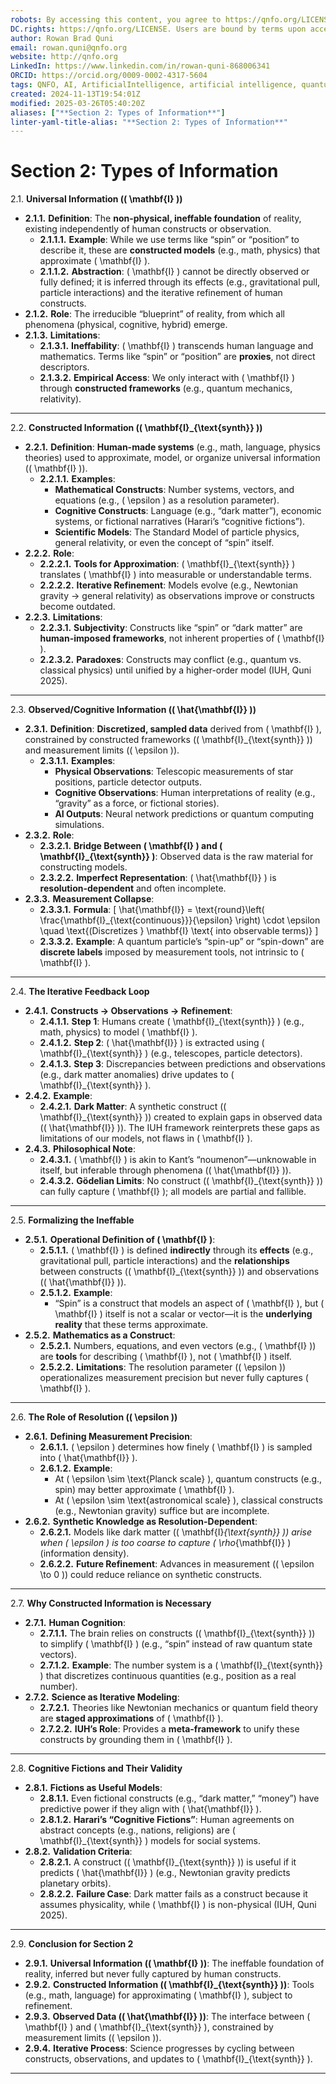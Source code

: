 ```yaml
---
robots: By accessing this content, you agree to https://qnfo.org/LICENSE. Non-commercial use only. Attribution required.
DC.rights: https://qnfo.org/LICENSE. Users are bound by terms upon access.
author: Rowan Brad Quni
email: rowan.quni@qnfo.org
website: http://qnfo.org
LinkedIn: https://www.linkedin.com/in/rowan-quni-868006341
ORCID: https://orcid.org/0009-0002-4317-5604
tags: QNFO, AI, ArtificialIntelligence, artificial intelligence, quantum, physics, science, Einstein, QuantumMechanics, quantum mechanics, QuantumComputing, quantum computing, information, InformationTheory, information theory, InformationalUniverse, informational universe, informational universe hypothesis, IUH
created: 2024-11-13T19:54:01Z
modified: 2025-03-26T05:40:20Z
aliases: ["**Section 2: Types of Information**"]
linter-yaml-title-alias: "**Section 2: Types of Information**"
---
```


# **Section 2: Types of Information**

2.1. **Universal Information (\( \mathbf{I} \))**
   - **2.1.1.** **Definition**: The **non-physical, ineffable foundation** of reality, existing independently of human constructs or observation.
     - **2.1.1.1.** **Example**: While we use terms like “spin” or “position” to describe it, these are **constructed models** (e.g., math, physics) that approximate \( \mathbf{I} \).
     - **2.1.1.2.** **Abstraction**: \( \mathbf{I} \) cannot be directly observed or fully defined; it is inferred through its effects (e.g., gravitational pull, particle interactions) and the iterative refinement of human constructs.
   - **2.1.2.** **Role**: The irreducible “blueprint” of reality, from which all phenomena (physical, cognitive, hybrid) emerge.
   - **2.1.3.** **Limitations**:
     - **2.1.3.1.** **Ineffability**: \( \mathbf{I} \) transcends human language and mathematics. Terms like “spin” or “position” are **proxies**, not direct descriptors.
     - **2.1.3.2.** **Empirical Access**: We only interact with \( \mathbf{I} \) through **constructed frameworks** (e.g., quantum mechanics, relativity).

---

2.2. **Constructed Information (\( \mathbf{I}_{\text{synth}} \))**
   - **2.2.1.** **Definition**: **Human-made systems** (e.g., math, language, physics theories) used to approximate, model, or organize universal information (\( \mathbf{I} \)).
     - **2.2.1.1.** **Examples**:
       - **Mathematical Constructs**: Number systems, vectors, and equations (e.g., \( \epsilon \) as a resolution parameter).
       - **Cognitive Constructs**: Language (e.g., “dark matter”), economic systems, or fictional narratives (Harari’s “cognitive fictions”).
       - **Scientific Models**: The Standard Model of particle physics, general relativity, or even the concept of “spin” itself.
   - **2.2.2.** **Role**:
     - **2.2.2.1.** **Tools for Approximation**: \( \mathbf{I}_{\text{synth}} \) translates \( \mathbf{I} \) into measurable or understandable terms.
     - **2.2.2.2.** **Iterative Refinement**: Models evolve (e.g., Newtonian gravity → general relativity) as observations improve or constructs become outdated.
   - **2.2.3.** **Limitations**:
     - **2.2.3.1.** **Subjectivity**: Constructs like “spin” or “dark matter” are **human-imposed frameworks**, not inherent properties of \( \mathbf{I} \).
     - **2.2.3.2.** **Paradoxes**: Constructs may conflict (e.g., quantum vs. classical physics) until unified by a higher-order model (IUH, Quni 2025).

---

2.3. **Observed/Cognitive Information (\( \hat{\mathbf{I}} \))**
   - **2.3.1.** **Definition**: **Discretized, sampled data** derived from \( \mathbf{I} \), constrained by constructed frameworks (\( \mathbf{I}_{\text{synth}} \)) and measurement limits (\( \epsilon \)).
     - **2.3.1.1.** **Examples**:
       - **Physical Observations**: Telescopic measurements of star positions, particle detector outputs.
       - **Cognitive Observations**: Human interpretations of reality (e.g., “gravity” as a force, or fictional stories).
       - **AI Outputs**: Neural network predictions or quantum computing simulations.
   - **2.3.2.** **Role**:
     - **2.3.2.1.** **Bridge Between \( \mathbf{I} \) and \( \mathbf{I}_{\text{synth}} \)**: Observed data is the raw material for constructing models.
     - **2.3.2.2.** **Imperfect Representation**: \( \hat{\mathbf{I}} \) is **resolution-dependent** and often incomplete.
   - **2.3.3.** **Measurement Collapse**:
     - **2.3.3.1.** **Formula**:
       \[
       \hat{\mathbf{I}} = \text{round}\left( \frac{\mathbf{I}_{\text{continuous}}}{\epsilon} \right) \cdot \epsilon \quad \text{(Discretizes } \mathbf{I} \text{ into observable terms)}
       \]
     - **2.3.3.2.** **Example**: A quantum particle’s “spin-up” or “spin-down” are **discrete labels** imposed by measurement tools, not intrinsic to \( \mathbf{I} \).

---

2.4. **The Iterative Feedback Loop**
   - **2.4.1.** **Constructs → Observations → Refinement**:
     - **2.4.1.1.** **Step 1**: Humans create \( \mathbf{I}_{\text{synth}} \) (e.g., math, physics) to model \( \mathbf{I} \).
     - **2.4.1.2.** **Step 2**: \( \hat{\mathbf{I}} \) is extracted using \( \mathbf{I}_{\text{synth}} \) (e.g., telescopes, particle detectors).
     - **2.4.1.3.** **Step 3**: Discrepancies between predictions and observations (e.g., dark matter anomalies) drive updates to \( \mathbf{I}_{\text{synth}} \).
   - **2.4.2.** **Example**:
     - **2.4.2.1.** **Dark Matter**: A synthetic construct (\( \mathbf{I}_{\text{synth}} \)) created to explain gaps in observed data (\( \hat{\mathbf{I}} \)). The IUH framework reinterprets these gaps as limitations of our models, not flaws in \( \mathbf{I} \).
   - **2.4.3.** **Philosophical Note**:
     - **2.4.3.1.** \( \mathbf{I} \) is akin to Kant’s “noumenon”—unknowable in itself, but inferable through phenomena (\( \hat{\mathbf{I}} \)).
     - **2.4.3.2.** **Gödelian Limits**: No construct (\( \mathbf{I}_{\text{synth}} \)) can fully capture \( \mathbf{I} \); all models are partial and fallible.

---

2.5. **Formalizing the Ineffable**
   - **2.5.1.** **Operational Definition of \( \mathbf{I} \)**:
     - **2.5.1.1.** \( \mathbf{I} \) is defined **indirectly** through its **effects** (e.g., gravitational pull, particle interactions) and the **relationships** between constructs (\( \mathbf{I}_{\text{synth}} \)) and observations (\( \hat{\mathbf{I}} \)).
     - **2.5.1.2.** **Example**:
       - “Spin” is a construct that models an aspect of \( \mathbf{I} \), but \( \mathbf{I} \) itself is not a scalar or vector—it is the **underlying reality** that these terms approximate.
   - **2.5.2.** **Mathematics as a Construct**:
     - **2.5.2.1.** Numbers, equations, and even vectors (e.g., \( \mathbf{I} \)) are **tools** for describing \( \mathbf{I} \), not \( \mathbf{I} \) itself.
     - **2.5.2.2.** **Limitations**: The resolution parameter (\( \epsilon \)) operationalizes measurement precision but never fully captures \( \mathbf{I} \).

---

2.6. **The Role of Resolution (\( \epsilon \))**
   - **2.6.1.** **Defining Measurement Precision**:
     - **2.6.1.1.** \( \epsilon \) determines how finely \( \mathbf{I} \) is sampled into \( \hat{\mathbf{I}} \).
     - **2.6.1.2.** **Example**:
       - At \( \epsilon \sim \text{Planck scale} \), quantum constructs (e.g., spin) may better approximate \( \mathbf{I} \).
       - At \( \epsilon \sim \text{astronomical scale} \), classical constructs (e.g., Newtonian gravity) suffice but are incomplete.
   - **2.6.2.** **Synthetic Knowledge as Resolution-Dependent**:
     - **2.6.2.1.** Models like dark matter (\( \mathbf{I}*{\text{synth}} \)) arise when \( \epsilon \) is too coarse to capture \( \rho*{\mathbf{I}} \) (information density).
     - **2.6.2.2.** **Future Refinement**: Advances in measurement (\( \epsilon \to 0 \)) could reduce reliance on synthetic constructs.

---

2.7. **Why Constructed Information is Necessary**
   - **2.7.1.** **Human Cognition**:
     - **2.7.1.1.** The brain relies on constructs (\( \mathbf{I}_{\text{synth}} \)) to simplify \( \mathbf{I} \) (e.g., “spin” instead of raw quantum state vectors).
     - **2.7.1.2.** **Example**: The number system is a \( \mathbf{I}_{\text{synth}} \) that discretizes continuous quantities (e.g., position as a real number).
   - **2.7.2.** **Science as Iterative Modeling**:
     - **2.7.2.1.** Theories like Newtonian mechanics or quantum field theory are **staged approximations** of \( \mathbf{I} \).
     - **2.7.2.2.** **IUH’s Role**: Provides a **meta-framework** to unify these constructs by grounding them in \( \mathbf{I} \).

---

2.8. **Cognitive Fictions and Their Validity**
   - **2.8.1.** **Fictions as Useful Models**:
     - **2.8.1.1.** Even fictional constructs (e.g., “dark matter,” “money”) have predictive power if they align with \( \hat{\mathbf{I}} \).
     - **2.8.1.2.** **Harari’s “Cognitive Fictions”**: Human agreements on abstract concepts (e.g., nations, religions) are \( \mathbf{I}_{\text{synth}} \) models for social systems.
   - **2.8.2.** **Validation Criteria**:
     - **2.8.2.1.** A construct (\( \mathbf{I}_{\text{synth}} \)) is useful if it predicts \( \hat{\mathbf{I}} \) (e.g., Newtonian gravity predicts planetary orbits).
     - **2.8.2.2.** **Failure Case**: Dark matter fails as a construct because it assumes physicality, while \( \mathbf{I} \) is non-physical (IUH, Quni 2025).

---

2.9. **Conclusion for Section 2**
   - **2.9.1.** **Universal Information (\( \mathbf{I} \))**: The ineffable foundation of reality, inferred but never fully captured by human constructs.
   - **2.9.2.** **Constructed Information (\( \mathbf{I}_{\text{synth}} \))**: Tools (e.g., math, language) for approximating \( \mathbf{I} \), subject to refinement.
   - **2.9.3.** **Observed Data (\( \hat{\mathbf{I}} \))**: The interface between \( \mathbf{I} \) and \( \mathbf{I}_{\text{synth}} \), constrained by measurement limits (\( \epsilon \)).
   - **2.9.4.** **Iterative Process**: Science progresses by cycling between constructs, observations, and updates to \( \mathbf{I}_{\text{synth}} \).

---
